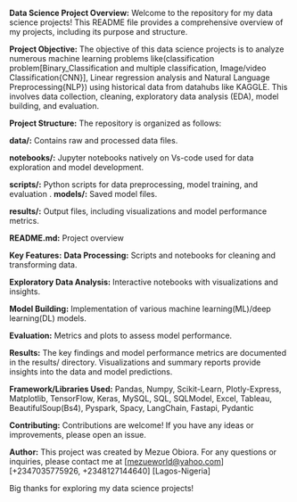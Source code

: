 **Data Science Project Overview:**
Welcome to the repository for my data science projects! This README file provides a comprehensive overview of my projects, including its purpose and structure.


**Project Objective:**
The objective of this data science projects is to analyze numerous machine learning problems like(classification problem[Binary_Classification and multiple classification, Image/video Classification{CNN}], Linear regression analysis and Natural Language Preprocessing{NLP}) using historical data from datahubs like KAGGLE. This involves data collection, cleaning, exploratory data analysis (EDA), model building, and evaluation.

**Project Structure:**
The repository is organized as follows:

**data/:** Contains raw and processed data files.

**notebooks/:** Jupyter notebooks natively on Vs-code used for data exploration and model development.

**scripts/:** Python scripts for data preprocessing, model training, and evaluation
.
**models/:** Saved model files.

**results/:** Output files, including visualizations and model performance metrics.

**README.md:** Project overview


**Key Features:**
**Data Processing:** Scripts and notebooks for cleaning and transforming data.

**Exploratory Data Analysis:** Interactive notebooks with visualizations and insights.

**Model Building:** Implementation of various machine learning(ML)/deep learning(DL) models.

**Evaluation:** Metrics and plots to assess model performance.


**Results:**
The key findings and model performance metrics are documented in the results/ directory. Visualizations and summary reports provide insights into the data and model predictions.


**Framework/Libraries Used:**
Pandas, Numpy, Scikit-Learn, Plotly-Express, Matplotlib, TensorFlow, Keras, MySQL, SQL, SQLModel, Excel, Tableau, BeautifulSoup(Bs4), Pyspark, Spacy, LangChain, Fastapi, Pydantic


**Contributing:**
Contributions are welcome! If you have any ideas or improvements, please open an issue.

**Author:**
This project was created by Mezue Obiora. For any questions or inquiries, please contact me at [mezueworld@yahoo.com] [+2347035775926, +2348127144640] [Lagos-Nigeria]

Big thanks for exploring my data science projects!
